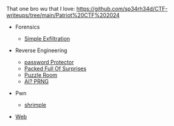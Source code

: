 That one bro wu that I love: https://github.com/sp34rh34d/CTF-writeups/tree/main/Patriot%20CTF%202024

* Forensics
    + [Simple Exfiltration](./Forensic/README.md#SimpleExfiltration)

* Reverse Engineering
    + [password Protector](./rev/README.md#passwordProtector)
    + [Packed Full Of Surprises](./rev/README.md#PackedFullOfSurprises)
    + [Puzzle Room](./rev/README.md#PuzzleRoom)
    + [AI? PRNG](./Reversing/README.md#AIPRNG)

* Pwn
    + [shrimple](./pwn/shrimple/solve.py)

* [Web](./web)
